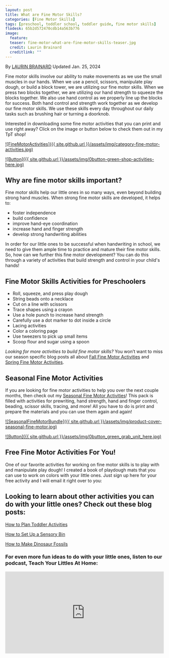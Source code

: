 ```yaml
---
layout: post
title: What are Fine Motor Skills?
categories: [Fine Motor Skills]
tags: [preschool, toddler school, toddler guide, fine motor skills]
flodesk: 65b2d572470cdb14a563b776
image:
  feature: 
  teaser: fine-motor-what-are-fine-motor-skills-teaser.jpg
  credit: Laurin Brainard
  creditlink: ""
---
```

By [LAURIN BRAINARD](https://theprimarybrain.com/menu/about/) Updated Jan. 25, 2024

Fine motor skills involve our ability to make movements as we use the small muscles in our hands.  When we use a pencil, scissors, manipulate play dough, or build a block tower, we are utilizing our fine motor skills. When we press two blocks together, we are utilizing our hand strength to squeeze the blocks together. We also use hand control as we properly line up the blocks for success. Both hand control and strength work together as we develop our fine motor skills. We use these skills every day throughout our daily tasks such as brushing hair or turning a doorknob. 

Interested in downloading some fine motor activities that you can print and use right away?  Click on the image or button below to check them out in my TpT shop! 

[![FineMotorActivities]({{ site.github.url }}/assets/img/category-fine-motor-activities.jpg)](https://www.teacherspayteachers.com/Store/The-Primary-Brain/Category/10084-Fine-Motor-Skills-460743)

[![Button]({{ site.github.url }}/assets/img/0button-green-shop-activities-here.jpg)](https://www.teacherspayteachers.com/Store/The-Primary-Brain/Category/10084-Fine-Motor-Skills-460743)

## Why are fine motor skills important?

Fine motor skills help our little ones in so many ways, even beyond building strong hand muscles. When strong fine motor skills are developed, it helps to:
- foster independence
- build confidence
- improve hand-eye coordination
- increase hand and finger strength
- develop strong handwriting abilities

In order for our little ones to be successful when handwriting in school, we need to give them ample time to practice and mature their fine motor skills. So, how can we further this fine motor development? You can do this through a variety of activities that build strength and control in your child's hands! 

## Fine Motor Skills Activities for Preschoolers
- Roll, squeeze, and press play dough
- String beads onto a necklace
- Cut on a line with scissors
- Trace shapes using a crayon
- Use a hole punch to increase hand strength
- Carefully use a dot marker to dot inside a circle
- Lacing activities
- Color a coloring page
- Use tweezers to pick up small items
- Scoop flour and sugar using a spoon

_Looking for more activities to build fine motor skills?_ You won’t want to miss our season specific blog posts all about [Fall Fine Motor Activities](https://theprimarybrain.com/fine%20motor%20activities/2022/09/06/Fall-Fine-Motor-Activities/) and [Spring Fine Motor Activities](https://theprimarybrain.com/fine%20motor%20activities/2022/02/14/Spring-Fine-Motor-Activities/).

## Seasonal Fine Motor Activities
If you are looking for fine motor activities to help you over the next couple months, then check out my [Seasonal Fine Motor Activities](https://www.teacherspayteachers.com/Product/Seasonal-Fine-Motor-Skills-Center-Activities-Winter-Spring-Summer-Fall-Seasons-7240892?st=92e9ad88a503071e53220362b8dc131b&utm_source=PB%20Blog&utm_campaign=What%20is%20Fine%20Motor%20Post%20to%20Fine%20Motor%20Bundle)! This pack is filled with activities for prewriting, hand strength, hand and finger control, beading, scissor skills, tracing, and more! All you have to do is print and prepare the materials and you can use them again and again!

[![SeasonalFineMotorBundle]({{ site.github.url }}/assets/img/product-cover-seasonal-fine-motor.jpg)](https://www.teacherspayteachers.com/Product/Seasonal-Fine-Motor-Skills-Center-Activities-Winter-Spring-Summer-Fall-Seasons-7240892?st=92e9ad88a503071e53220362b8dc131b&utm_source=PB%20Blog&utm_campaign=What%20is%20Fine%20Motor%20Post%20to%20Fine%20Motor%20Bundle)

[![Button]({{ site.github.url }}/assets/img/0button_green_grab_unit_here.jpg)](https://www.teacherspayteachers.com/Product/Seasonal-Fine-Motor-Skills-Center-Activities-Winter-Spring-Summer-Fall-Seasons-7240892?st=92e9ad88a503071e53220362b8dc131b&utm_source=PB%20Blog&utm_campaign=What%20is%20Fine%20Motor%20Post%20to%20Fine%20Motor%20Bundle)

## Free Fine Motor Activities For You!
One of our favorite activities for working on fine motor skills is to play with and manipulate play dough! I created a book of playdough mats that you can use to work on colors with your little ones. Just sign up here for your free activity and I will email it right over to you:

<div id="fd-form-65b2d572470cdb14a563b776"></div>
<script>
  window.fd('form', {
    formId: '65b2d572470cdb14a563b776',
    containerEl: '#fd-form-65b2d572470cdb14a563b776'
  });
</script>

## Looking to learn about other activities you can do with your little ones? Check out these blog posts:

[How to Plan Toddler Activities](https://theprimarybrain.com/toddler%20school/2023/10/24/Toddler-Activities-Planning-Guide/)

[How to Set Up a Sensory Bin](https://theprimarybrain.com/preschool/2023/03/31/Setting-Up-A-Sensory-Bin/)

[How to Make Dinosaur Fossils](https://theprimarybrain.com/science/2019/01/31/Making-Dinosaur-Fossils/)

### For even more fun ideas to do with your little ones, listen to our podcast, Teach Your Littles At Home:
<iframe title="Teach Your Littles At Home | Homeschool Preschool Activities for Busy Moms of 2 to 5 Year Olds" allowtransparency="true" height="260" width="100%" style="border: none; min-width: min(100%, 430px);height:260px;" scrolling="no" data-name="pb-iframe-player" src="https://www.podbean.com/player-v2/?i=7vc25-f9f573-pbblog-playlist&share=1&download=0&rtl=0&fonts=Tahoma&skin=f6f6f6&font-color=000000&logo_link=episode_page&order=serial&limit=3&filter=publish_time&publish_start=2024-08-26&publish_end=2024-08-26&ss=4ee3133b0022d58ac35cf7bff0fd4f19&btn-skin=2baf9e&size=260" loading="lazy" allowfullscreen=""></iframe>
